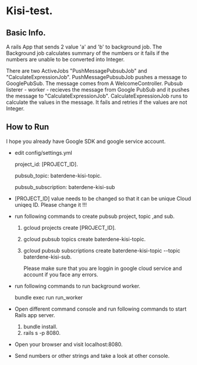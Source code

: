 
# Kisi-test.

## Basic Info.

  A rails App that sends 2 value 'a' and 'b' to background job. The Background job calculates summary of the numbers or it fails if the numbers are unable to be converted into Integer.

  There are two ActiveJobs "PushMessagePubsubJob" and "CalculateExpressionJob".
  PushMessagePubsubJob pushes a message to GooglePubSub. The message comes from A WelcomeController.
  Pubsub listerer - worker - recieves the message from Google PubSub and it pushes the message to "CalculateExpressionJob".
  CalculateExpressionJob runs to calculate the values in the message.
  It fails and retries if the values are not Integer.

## How to Run

  I hope you already have Google SDK and google service account.
  - edit config/settings.yml
  
     project_id: [PROJECT_ID].
     
     pubsub_topic: baterdene-kisi-topic.
     
     pubsub_subscription: baterdene-kisi-sub
     
  - [PROJECT_ID] value needs to be changed so that it can be unique Cloud uniqeq ID. Please change it !!!
  
  - run following commands to create pubsub project, topic ,and sub.
  
     1. gcloud projects create [PROJECT_ID].
     
     2. gcloud pubsub topics create baterdene-kisi-topic.
     
     3. gcloud pubsub subscriptions create baterdene-kisi-topic --topic baterdene-kisi-sub.
     
        Please make sure that you are loggin in google cloud service and account if you face any errors.
        
  - run following commands to run background worker.
  
     bundle exec run run_worker
     
  - Open different command console and run following commands to start Rails app server.
     1. bundle install. 
     2. rails s -p 8080.
  - Open your browser and visit localhost:8080.
  
  - Send numbers or other strings and take a look at other console. 
